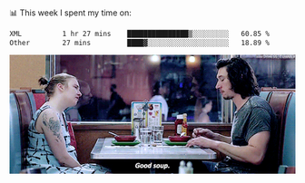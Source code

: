 📊 This week I spent my time on:
<!--START_SECTION:waka-->

```text
XML          1 hr 27 mins    ███████████████▒░░░░░░░░░   60.85 %
Other        27 mins         ████▓░░░░░░░░░░░░░░░░░░░░   18.89 %
```

<!--END_SECTION:waka-->


![](goodSoup.gif)
